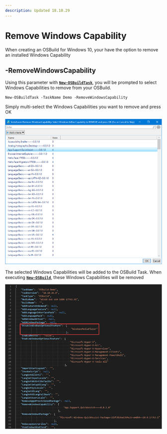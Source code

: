 ```yaml
---
description: Updated 18.10.29
---
```


# Remove Windows Capability

When creating an OSBuild for Windows 10, your have the option to remove an installed Windows Capability  

## -RemoveWindowsCapability

Using this parameter with [**`New-OSBuildTask`**](./), you will be prompted to select Windows Capabilities to remove from your OSBuild.

```text
New-OSBuildTask -TaskName Demo -RemoveWindowsCapability
```

Simply multi-select the Windows Capabilities you want to remove and press OK

![](../../../.gitbook/assets/2018-10-29_0-24-23.png)

The selected Windows Capabilities will be added to the OSBuild Task.  When executing [**`New-OSBuild`**](../new-osbuild.md), these Windows Capabilities will be removed

![](../../../.gitbook/assets/2018-10-29_0-26-47b.png)



